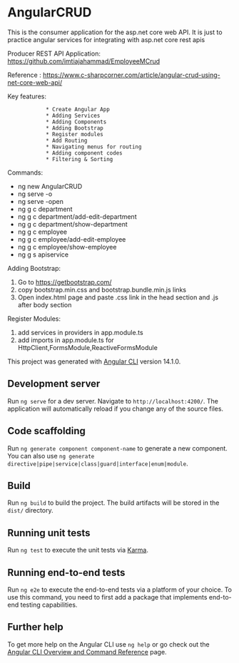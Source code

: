 # AngularCRUD

This is the consumer application for the asp.net core web API. It is just to practice angular services for integrating with asp.net core rest apis

Producer REST API Application: https://github.com/imtiajahammad/EmployeeMCrud


Reference : 
https://www.c-sharpcorner.com/article/angular-crud-using-net-core-web-api/

Key features:

                * Create Angular App 
                * Adding Services
                * Adding Components
                * Adding Bootstrap
                * Register modules
                * Add Routing  
                * Navigating menus for routing
                * Adding component codes
                * Filtering & Sorting

Commands: 
* ng new AngularCRUD
* ng serve -o
* ng serve -open
* ng g c department
* ng g c department/add-edit-department
* ng g c department/show-department
* ng g c employee
* ng g c employee/add-edit-employee
* ng g c employee/show-employee
* ng g s apiservice


Adding Bootstrap:
1. Go to https://getbootstrap.com/ 
2. copy bootstrap.min.css and bootstrap.bundle.min.js links
3. Open index.html page and paste .css link in the head section and .js after body section

Register Modules:
1. add services in providers in app.module.ts
2. add imports in app.module.ts for HttpClient,FormsModule,ReactiveFormsModule




This project was generated with [Angular CLI](https://github.com/angular/angular-cli) version 14.1.0.

## Development server

Run `ng serve` for a dev server. Navigate to `http://localhost:4200/`. The application will automatically reload if you change any of the source files.

## Code scaffolding

Run `ng generate component component-name` to generate a new component. You can also use `ng generate directive|pipe|service|class|guard|interface|enum|module`.

## Build

Run `ng build` to build the project. The build artifacts will be stored in the `dist/` directory.

## Running unit tests

Run `ng test` to execute the unit tests via [Karma](https://karma-runner.github.io).

## Running end-to-end tests

Run `ng e2e` to execute the end-to-end tests via a platform of your choice. To use this command, you need to first add a package that implements end-to-end testing capabilities.

## Further help

To get more help on the Angular CLI use `ng help` or go check out the [Angular CLI Overview and Command Reference](https://angular.io/cli) page.
